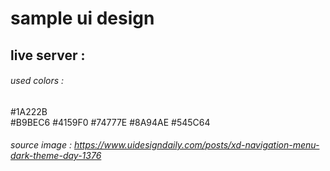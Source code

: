 # sample ui design

## live server :

###### used colors :

######

#1A222B  
#B9BEC6
#4159F0
#74777E
#8A94AE
#545C64

###### source image : https://www.uidesigndaily.com/posts/xd-navigation-menu-dark-theme-day-1376
